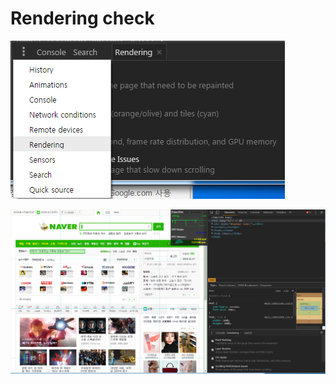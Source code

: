 # Rendering check

![rendering1.png](../img/Frontend/rendering-check/rendering1.png)

![rendering2.png](../img/Frontend/rendering-check/rendering2.png)
